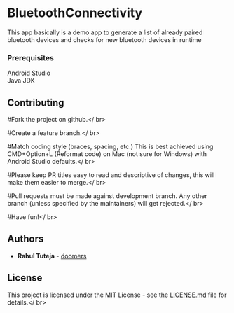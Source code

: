 # BluetoothConnectivity
This app basically is a demo app to generate a list of already paired bluetooth devices and checks for new bluetooth devices in runtime

### Prerequisites

Android Studio</br>
Java JDK</br>

## Contributing

#Fork the project on github.</ br>

#Create a feature branch.</ br>

#Match coding style (braces, spacing, etc.) This is best achieved using CMD+Option+L (Reformat code) on Mac (not sure for Windows) with Android Studio defaults.</ br>

#Please keep PR titles easy to read and descriptive of changes, this will make them easier to merge.</ br>

#Pull requests must be made against development branch. Any other branch (unless specified by the maintainers) will get rejected.</ br>

#Have fun!</ br>

## Authors
* **Rahul Tuteja**  - [doomers](https://github.com/doomers) 



## License
This project is licensed under the MIT License - see the [LICENSE.md](LICENSE) file for details.</ br>

